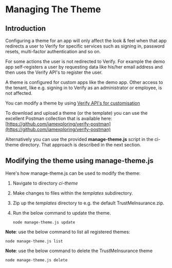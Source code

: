 # Managing The Theme

## Introduction

Configuring a theme for an app will only affect the look & feel when that app redirects a user to Verify for specific services such as signing in, password resets, multi-factor authentication and so on.

For some actions the user is not redirected to Verify. For example the demo app self-registers a user by requesting data like his/her email address and then uses the Verify API's to register the user.

A theme is configured for custom apps like the demo app. Other access to the tenant, like e.g. signing in to Verify as an administrator or employee, is not affected.

You can modify a theme by using [Verify API's for customisation](https://docs.verify.ibm.com/verify/reference/customization)

To download and upload a theme (or the template) you can use the excellent Postman collection that is available here: [https://github.com/iamexploring/verify-postman](https://github.com/iamexploring/verify-postman) 

Alternatively you can use the provided **manage-theme.js** script in the ci-theme directory. That approach is described in the next section.

## Modifying the theme using manage-theme.js

Here's how manage-theme.js can be used to modify the theme:

1. Navigate to directory *ci-theme*
2. Make changes to files within the *templates* subdirectory.
3. Zip up the *templates* directory to e.g. the default TrustMeInsurance.zip.  
4. Run the below command to update the theme. 

	```
	node manage-theme.js update
	```
  

**Note**: use the below command to list all registered themes:

```
node manage-theme.js list
```

**Note**: use the below command to delete the TrustMeInsurance theme

```
node manage-theme.js delete
```


